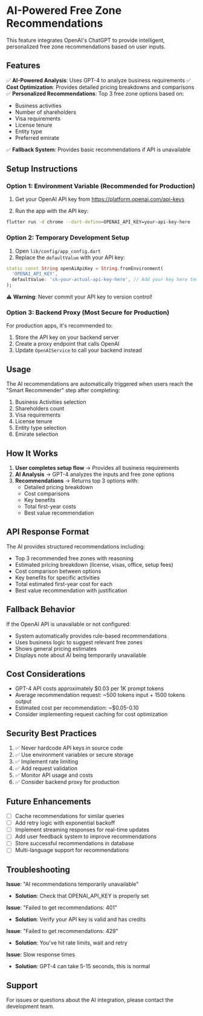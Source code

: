 # AI-Powered Free Zone Recommendations

This feature integrates OpenAI's ChatGPT to provide intelligent, personalized free zone recommendations based on user inputs.

## Features

✅ **AI-Powered Analysis**: Uses GPT-4 to analyze business requirements
✅ **Cost Optimization**: Provides detailed pricing breakdowns and comparisons
✅ **Personalized Recommendations**: Top 3 free zone options based on:
  - Business activities
  - Number of shareholders
  - Visa requirements
  - License tenure
  - Entity type
  - Preferred emirate

✅ **Fallback System**: Provides basic recommendations if API is unavailable

## Setup Instructions

### Option 1: Environment Variable (Recommended for Production)

1. Get your OpenAI API key from https://platform.openai.com/api-keys

2. Run the app with the API key:
```bash
flutter run -d chrome --dart-define=OPENAI_API_KEY=your-api-key-here
```

### Option 2: Temporary Development Setup

1. Open `lib/config/app_config.dart`
2. Replace the `defaultValue` with your API key:
```dart
static const String openAiApiKey = String.fromEnvironment(
  'OPENAI_API_KEY',
  defaultValue: 'sk-your-actual-api-key-here', // Add your key here temporarily
);
```
⚠️ **Warning**: Never commit your API key to version control!

### Option 3: Backend Proxy (Most Secure for Production)

For production apps, it's recommended to:
1. Store the API key on your backend server
2. Create a proxy endpoint that calls OpenAI
3. Update `OpenAIService` to call your backend instead

## Usage

The AI recommendations are automatically triggered when users reach the "Smart Recommender" step after completing:
1. Business Activities selection
2. Shareholders count
3. Visa requirements
4. License tenure
5. Entity type selection
6. Emirate selection

## How It Works

1. **User completes setup flow** → Provides all business requirements
2. **AI Analysis** → GPT-4 analyzes the inputs and free zone options
3. **Recommendations** → Returns top 3 options with:
   - Detailed pricing breakdown
   - Cost comparisons
   - Key benefits
   - Total first-year costs
   - Best value recommendation

## API Response Format

The AI provides structured recommendations including:
- Top 3 recommended free zones with reasoning
- Estimated pricing breakdown (license, visas, office, setup fees)
- Cost comparison between options
- Key benefits for specific activities
- Total estimated first-year cost for each
- Best value recommendation with justification

## Fallback Behavior

If the OpenAI API is unavailable or not configured:
- System automatically provides rule-based recommendations
- Uses business logic to suggest relevant free zones
- Shows general pricing estimates
- Displays note about AI being temporarily unavailable

## Cost Considerations

- GPT-4 API costs approximately $0.03 per 1K prompt tokens
- Average recommendation request: ~500 tokens input + 1500 tokens output
- Estimated cost per recommendation: ~$0.05-0.10
- Consider implementing request caching for cost optimization

## Security Best Practices

1. ✅ Never hardcode API keys in source code
2. ✅ Use environment variables or secure storage
3. ✅ Implement rate limiting
4. ✅ Add request validation
5. ✅ Monitor API usage and costs
6. ✅ Consider backend proxy for production

## Future Enhancements

- [ ] Cache recommendations for similar queries
- [ ] Add retry logic with exponential backoff
- [ ] Implement streaming responses for real-time updates
- [ ] Add user feedback system to improve recommendations
- [ ] Store successful recommendations in database
- [ ] Multi-language support for recommendations

## Troubleshooting

**Issue**: "AI recommendations temporarily unavailable"
- **Solution**: Check that OPENAI_API_KEY is properly set

**Issue**: "Failed to get recommendations: 401"
- **Solution**: Verify your API key is valid and has credits

**Issue**: "Failed to get recommendations: 429"
- **Solution**: You've hit rate limits, wait and retry

**Issue**: Slow response times
- **Solution**: GPT-4 can take 5-15 seconds, this is normal

## Support

For issues or questions about the AI integration, please contact the development team.
